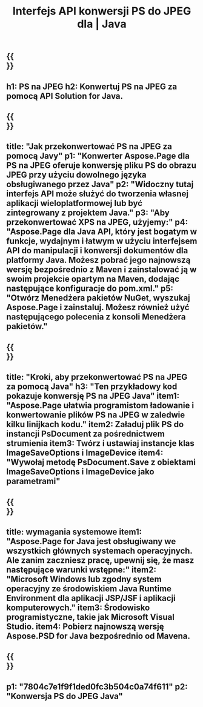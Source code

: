 ﻿---
translation: true
template: /_templates/_conversion-child-java.md
title: Interfejs API konwersji PS do JPEG dla | Java
url: /java/conversion/ps-to-jpeg/
description: Przykładowy kod konwersji Java dla formatu PS do pliku JPEG. Użyj tego przykładowego kodu, aby przekonwertować PS na JPEG w dowolnej aplikacji internetowej lub aplikacji opartej na języku Java.
informat: PS
outformat: JPEG
otherformats: XPS EPS
---

{{<section banner>}}
---
h1: PS na JPEG
h2: Konwertuj PS na JPEG za pomocą API Solution for Java.
---

{{<section overview>}}
---
title: "Jak przekonwertować PS na JPEG za pomocą Javy"
p1: "Konwerter Aspose.Page dla PS na JPEG oferuje konwersję pliku PS do obrazu JPEG przy użyciu dowolnego języka obsługiwanego przez Java"
p2: "Widoczny tutaj interfejs API może służyć do tworzenia własnej aplikacji wieloplatformowej lub być zintegrowany z projektem Java."
p3: "Aby przekonwertować XPS na JPEG, użyjemy:"
p4: "Aspose.Page dla Java API, który jest bogatym w funkcje, wydajnym i łatwym w użyciu interfejsem API do manipulacji i konwersji dokumentów dla platformy Java. Możesz pobrać jego najnowszą wersję bezpośrednio z Maven i zainstalować ją w swoim projekcie opartym na Maven, dodając następujące konfiguracje do pom.xml."
p5: "Otwórz Menedżera pakietów NuGet, wyszukaj Aspose.Page i zainstaluj. Możesz również użyć następującego polecenia z konsoli Menedżera pakietów."
---

{{<section feature1>}}
---
title: "Kroki, aby przekonwertować PS na JPEG za pomocą Java"
h3: "Ten przykładowy kod pokazuje konwersję PS na JPEG Java"
item1: "Aspose.Page ułatwia programistom ładowanie i konwertowanie plików PS na JPEG w zaledwie kilku linijkach kodu."
item2: Załaduj plik PS do instancji PsDocument za pośrednictwem strumienia
item3: Twórz i ustawiaj instancje klas ImageSaveOptions i ImageDevice
item4: "Wywołaj metodę PsDocument.Save z obiektami ImageSaveOptions i ImageDevice jako parametrami"
---

{{<section feature2>}}
---
title: wymagania systemowe
item1: "Aspose.Page for Java jest obsługiwany we wszystkich głównych systemach operacyjnych. Ale zanim zaczniesz pracę, upewnij się, że masz następujące warunki wstępne:"
item2: "Microsoft Windows lub zgodny system operacyjny ze środowiskiem Java Runtime Environment dla aplikacji JSP/JSF i aplikacji komputerowych."
item3: Środowisko programistyczne, takie jak Microsoft Visual Studio.
item4: Pobierz najnowszą wersję Aspose.PSD for Java bezpośrednio od Mavena.
---

{{<section gist>}}
---
p1: "7804c7e1f9f1ded0fc3b504c0a74f611"
p2: "Konwersja PS do JPEG Java"
---
